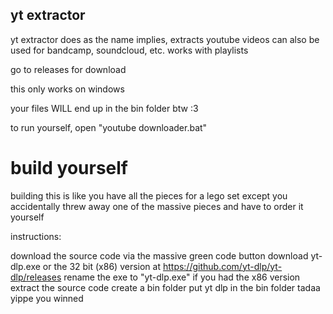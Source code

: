 ## yt extractor
yt extractor does as the name implies, extracts youtube videos
can also be used for bandcamp, soundcloud, etc. works with playlists

go to releases for download

this only works on windows

your files WILL end up in the bin folder btw :3

to run yourself, open "youtube downloader.bat"

# build yourself
building this is like you have all the pieces for a lego set except
you accidentally threw away one of the massive pieces and have to order it yourself

instructions:

download the source code via the massive green code button
download yt-dlp.exe or the 32 bit (x86) version at https://github.com/yt-dlp/yt-dlp/releases
rename the exe to "yt-dlp.exe" if you had the x86 version
extract the source code
create a bin folder
put yt dlp in the bin folder
tadaa yippe you winned
